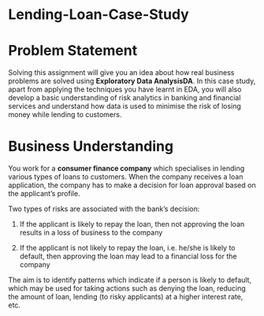 # Lending-Loan-Case-Study


# Problem Statement
Solving this assignment will give you an idea about how real business problems are solved using <b>Exploratory Data AnalysisDA</b>. In this case study, apart from applying the techniques you have learnt in EDA, you will also develop a basic understanding of risk analytics in banking and financial services and understand how data is used to minimise the risk of losing money while lending to customers.

# Business Understanding
You work for a <b>consumer finance company</b> which specialises in lending various types of loans to customers. When the company receives a loan application, the company has to make a decision for loan approval based on the applicant’s profile. 
  
Two types of risks are associated with the bank’s decision:

 1. If the applicant is likely to repay the loan, then not approving the loan results in a loss of business to the company

 2.  If the applicant is not likely to repay the loan, i.e. he/she is likely to default, then approving the loan may lead to a financial loss for the company

The aim is to identify patterns which indicate if a person is likely to default, which may be used for taking actions such as denying the loan, reducing the amount of loan, lending (to risky applicants) at a higher interest rate, etc.
